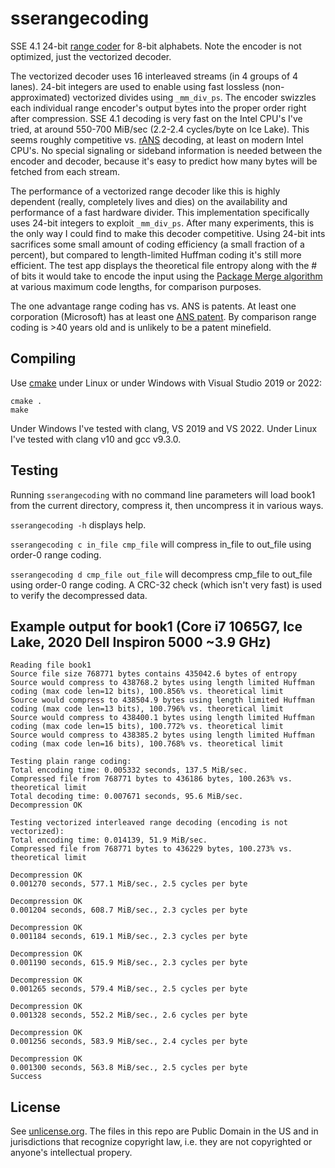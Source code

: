 # sserangecoding
SSE 4.1 24-bit [range coder](https://en.wikipedia.org/wiki/Range_coding) for 8-bit alphabets. Note the encoder is not optimized, just the vectorized decoder. 

The vectorized decoder uses 16 interleaved streams (in 4 groups of 4 lanes). 24-bit integers are used to enable using fast lossless (non-approximated) vectorized divides using `_mm_div_ps`. The encoder swizzles each individual range encoder's output bytes into the proper order right after compression. SSE 4.1 decoding is very fast on the Intel CPU's I've tried, at around 550-700 MiB/sec (2.2-2.4 cycles/byte on Ice Lake). This seems roughly competitive vs. [rANS](https://en.wikipedia.org/wiki/Asymmetric_numeral_systems) decoding, at least on modern Intel CPU's. No special signaling or sideband information is needed between the encoder and decoder, because it's easy to predict how many bytes will be fetched from each stream.

The performance of a vectorized range decoder like this is highly dependent (really, completely lives and dies) on the availability and performance of a fast hardware divider. This implementation specifically uses 24-bit integers to exploit `_mm_div_ps`. After many experiments, this is the only way I could find to make this decoder competitive. Using 24-bit ints sacrifices some small amount of coding efficiency (a small fraction of a percent), but compared to length-limited Huffman coding it's still more efficient. The test app displays the theoretical file entropy along with the # of bits it would take to encode the input using the [Package Merge algorithm](https://create.stephan-brumme.com/length-limited-prefix-codes/) at various maximum code lengths, for comparison purposes.

The one advantage range coding has vs. ANS is patents. At least one corporation (Microsoft) has at least one [ANS patent](https://www.theregister.com/2022/02/17/microsoft_ans_patent/). By comparison range coding is >40 years old and is unlikely to be a patent minefield.

## Compiling

Use [cmake](https://cmake.org/) under Linux or under Windows with Visual Studio 2019 or 2022:

`cmake .`  
`make`

Under Windows I've tested with clang, VS 2019 and VS 2022. Under Linux I've tested with clang v10 and gcc v9.3.0.

## Testing

Running `sserangecoding` with no command line parameters will load book1 from the current directory, compress it, then uncompress it in various ways. 

`sserangecoding -h` displays help.

`sserangecoding c in_file cmp_file` will compress in_file to out_file using order-0 range coding. 

`sserangecoding d cmp_file out_file` will decompress cmp_file to out_file using order-0 range coding. A CRC-32 check (which isn't very fast) is used to verify the decompressed data.

## Example output for book1 (Core i7 1065G7, Ice Lake, 2020 Dell Inspiron 5000 ~3.9 GHz)

```
Reading file book1
Source file size 768771 bytes contains 435042.6 bytes of entropy
Source would compress to 438768.2 bytes using length limited Huffman coding (max code len=12 bits), 100.856% vs. theoretical limit
Source would compress to 438504.9 bytes using length limited Huffman coding (max code len=13 bits), 100.796% vs. theoretical limit
Source would compress to 438400.1 bytes using length limited Huffman coding (max code len=15 bits), 100.772% vs. theoretical limit
Source would compress to 438385.2 bytes using length limited Huffman coding (max code len=16 bits), 100.768% vs. theoretical limit

Testing plain range coding:
Total encoding time: 0.005332 seconds, 137.5 MiB/sec.
Compressed file from 768771 bytes to 436186 bytes, 100.263% vs. theoretical limit
Total decoding time: 0.007671 seconds, 95.6 MiB/sec.
Decompression OK

Testing vectorized interleaved range decoding (encoding is not vectorized):
Total encoding time: 0.014139, 51.9 MiB/sec.
Compressed file from 768771 bytes to 436229 bytes, 100.273% vs. theoretical limit

Decompression OK
0.001270 seconds, 577.1 MiB/sec., 2.5 cycles per byte

Decompression OK
0.001204 seconds, 608.7 MiB/sec., 2.3 cycles per byte

Decompression OK
0.001184 seconds, 619.1 MiB/sec., 2.3 cycles per byte

Decompression OK
0.001190 seconds, 615.9 MiB/sec., 2.3 cycles per byte

Decompression OK
0.001265 seconds, 579.4 MiB/sec., 2.5 cycles per byte

Decompression OK
0.001328 seconds, 552.2 MiB/sec., 2.6 cycles per byte

Decompression OK
0.001256 seconds, 583.9 MiB/sec., 2.4 cycles per byte

Decompression OK
0.001300 seconds, 563.8 MiB/sec., 2.5 cycles per byte
Success
```

## License

See [unlicense.org](https://unlicense.org/). The files in this repo are Public Domain in the US and in jurisdictions that recognize copyright law, i.e. they are not copyrighted or anyone's intellectual propery.
